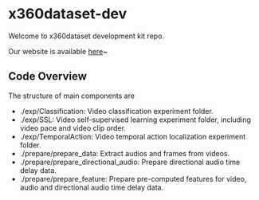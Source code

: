 # x360dataset-dev

Welcome to x360dataset development kit repo.

Our website is available [here](x360dataset.github.io)~

## Code Overview

The structure of main components are

* ./exp/Classification: Video classification experiment folder.
* ./exp/SSL: Video self-supervised learning experiment folder, including video pace and video clip order.
* ./exp/TemporalAction: Video temporal action localization experiment folder.
* ./prepare/prepare_data: Extract audios and frames from videos.
* ./prepare/prepare_directional_audio: Prepare directional audio time delay data.
* ./prepare/prepare_feature: Prepare pre-computed features for video, audio and directional audio time delay data.

